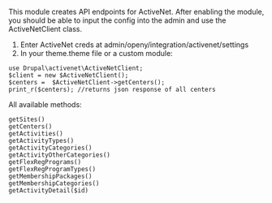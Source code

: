 This module creates API endpoints for ActiveNet. After enabling the module, you should be able to input the config into the admin and use the ActiveNetClient class.

1. Enter ActiveNet creds at admin/openy/integration/activenet/settings
2. In your theme.theme file or a custom module:

```
use Drupal\activenet\ActiveNetClient;
$client = new $ActiveNetClient();
$centers =  $ActiveNetClient->getCenters();
print_r($centers); //returns json response of all centers

```
All available methods:
```
getSites()
getCenters()
getActivities()
getActivityTypes()
getActivityCategories()
getActivityOtherCategories()
getFlexRegPrograms()
getFlexRegProgramTypes()
getMembershipPackages()
getMembershipCategories()
getActivityDetail($id)
```
